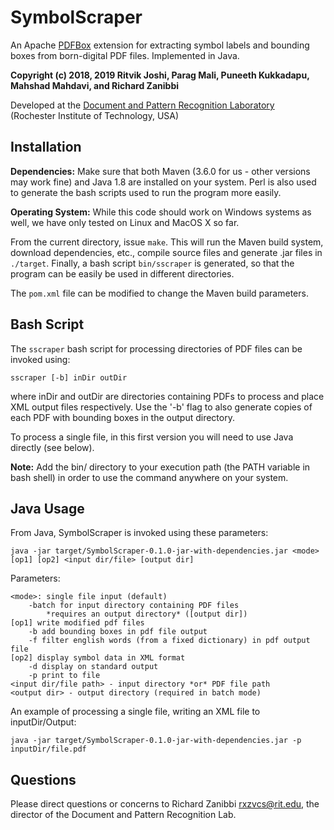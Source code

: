 # SymbolScraper

An Apache [PDFBox](https://pdfbox.apache.org) extension for extracting symbol labels and bounding boxes from born-digital PDF files. Implemented in Java.

**Copyright (c) 2018, 2019 Ritvik Joshi, Parag Mali, Puneeth Kukkadapu, Mahshad Mahdavi, and Richard Zanibbi**   

Developed at the [Document and Pattern Recognition Laboratory](https://www.cs.rit.edu/~dprl/index.html)  
(Rochester Institute of Technology, USA)

## Installation

**Dependencies:** Make sure that both Maven (3.6.0 for us - other versions may work fine) and Java 1.8 are installed on your system. Perl is also used to generate the bash scripts used to run the program more easily.

**Operating System:** While this code should work on Windows systems as well, we have only tested on Linux and MacOS X so far.

From the current directory, issue ``make``. This will run the Maven build system, download dependencies, etc., compile source files and generate .jar files in ``./target``. Finally, a bash script ``bin/sscraper`` is generated, so that the program can be easily be used in different directories.

The ``pom.xml`` file can be modified to change the Maven build parameters. 

## Bash Script

The ``sscraper`` bash script for processing directories of PDF files can be invoked using:

	sscraper [-b] inDir outDir
	
where inDir and outDir are directories containing PDFs to process and place XML output files respectively. Use the '-b' flag to also generate copies of each PDF with bounding boxes in the output directory. 

To process a single file, in this first version you will need to use Java directly (see below).

**Note:** Add the bin/ directory to your execution path (the PATH variable in bash shell) in order to use the command anywhere on your system.

## Java Usage

From Java, SymbolScraper is invoked using these parameters:
	
	java -jar target/SymbolScraper-0.1.0-jar-with-dependencies.jar <mode> [op1] [op2] <input dir/file> [output dir]
	
Parameters:

	<mode>: single file input (default)
		-batch for input directory containing PDF files 
			*requires an output directory* ([output dir])
	[op1] write modified pdf files  
		-b add bounding boxes in pdf file output
		-f filter english words (from a fixed dictionary) in pdf output file
	[op2] display symbol data in XML format 
		-d display on standard output
		-p print to file
	<input dir/file path> - input directory *or* PDF file path
	<output dir> - output directory (required in batch mode)
	
An example of processing a single file, writing an XML file to inputDir/Output:

	java -jar target/SymbolScraper-0.1.0-jar-with-dependencies.jar -p inputDir/file.pdf 

## Questions

Please direct questions or concerns to Richard Zanibbi [rxzvcs@rit.edu](rxzvcs@rit.edu), the director of the Document and Pattern Recognition Lab.

